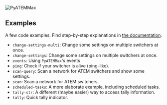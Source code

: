 ![PyATEMMax](https://clvlabs.github.io/PyATEMMax/assets/images/logo.png)

## Examples

A few code examples. Find step-by-step explanations in [the documentation](https://clvlabs.github.io/PyATEMMax/examples/).

* `change-settings-multi`: Change some settings on multiple switchers at once.
* `change-settings`: Change some settings on multiple switchers at once.
* `events`: Using `PyATEMMax`'s events
* `ping`: Check if your switcher is alive (ping-like).
* `scan-query`: Scan a network for ATEM switchers and show some settings.
* `scan`: Scan a network for ATEM switchers.
* `scheduled-tasks`: A more elaborate example, including scheduled tasks.
* `tally-str`: A different (maybe easier) way to access tally information.
* `tally`: Quick tally indicator.
